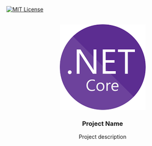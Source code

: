 [![MIT License][license-shield]][license-url]



<!-- PROJECT LOGO -->
<br />
<div align="center">
  <a href="https://github.com/AdrianGaray/01_TemplateRepo/blob/main/Images/netcore_logo.png">
    <img src="Images/netcore_logo.png" alt="Logo" width="225" height="225">
  </a>

  <h3 align="center">Project Name</h3>

  <p align="center">
    Project description
    <br />
  </p>
</div>


<!-- MARKDOWN LINKS & IMAGES -->
[license-shield]: ![GitHub](https://img.shields.io/github/license/AdrianGaray/01_TemplateRepo)
[license-url]:https://github.com/AdrianGaray/01_TemplateRepo/blob/main/LICENSE
